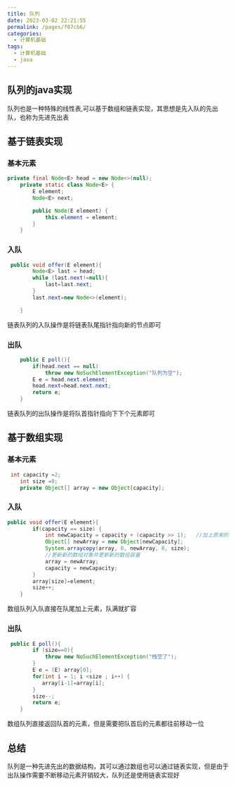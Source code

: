 ```yaml
---
title: 队列
date: 2023-03-02 22:21:55
permalink: /pages/f07cb6/
categories:
  - 计算机基础
tags:
  - 计算机基础
  - java
---
```

## 队列的java实现
队列也是一种特殊的线性表,可以基于数组和链表实现，其思想是先入队的先出队，也称为先进先出表
## 基于链表实现
### 基本元素
```java
private final Node<E> head = new Node<>(null);
    private static class Node<E> {
        E element;
        Node<E> next;

        public Node(E element) {
            this.element = element;
        }
    }
```
### 入队
```java
 public void offer(E element){
        Node<E> last = head;
        while (last.next!=null){
            last=last.next;
        }
        last.next=new Node<>(element);

    }
```
链表队列的入队操作是将链表队尾指针指向新的节点即可

### 出队
```java
    public E poll(){
        if(head.next == null)
            throw new NoSuchElementException("队列为空");
        E e = head.next.element;
        head.next=head.next.next;
        return e;
    }
```
链表队列的出队操作是将队首指针指向下下个元素即可

## 基于数组实现
### 基本元素
```java
 int capacity =2;
    int size =0;
    private Object[] array = new Object[capacity];
```
### 入队
```java
public void offer(E element){
        if(capacity == size) {
            int newCapacity = capacity + (capacity >> 1);   //加上原来的数值右移一位
            Object[] newArray = new Object[newCapacity];
            System.arraycopy(array, 0, newArray, 0, size);
            //更新新的数组对象并更新新的数组容量
            array = newArray;
            capacity = newCapacity;
        }
        array[size]=element;
        size++;
    }
```
数组队列入队直接在队尾加上元素，队满就扩容
### 出队
```java
 public E poll(){
        if (size==0){
            throw new NoSuchElementException("栈空了");
        }
        E e = (E) array[0];
        for(int i = 1; i <size ; i++) {
           array[i-1]=array[i];
        }
        size--;
        return e;
    }
```
数组队列直接返回队首的元素，但是需要把队首后的元素都往前移动一位
## 总结
队列是一种先进先出的数据结构，其可以通过数组也可以通过链表实现，但是由于出队操作需要不断移动元素开销较大，队列还是使用链表实现好
